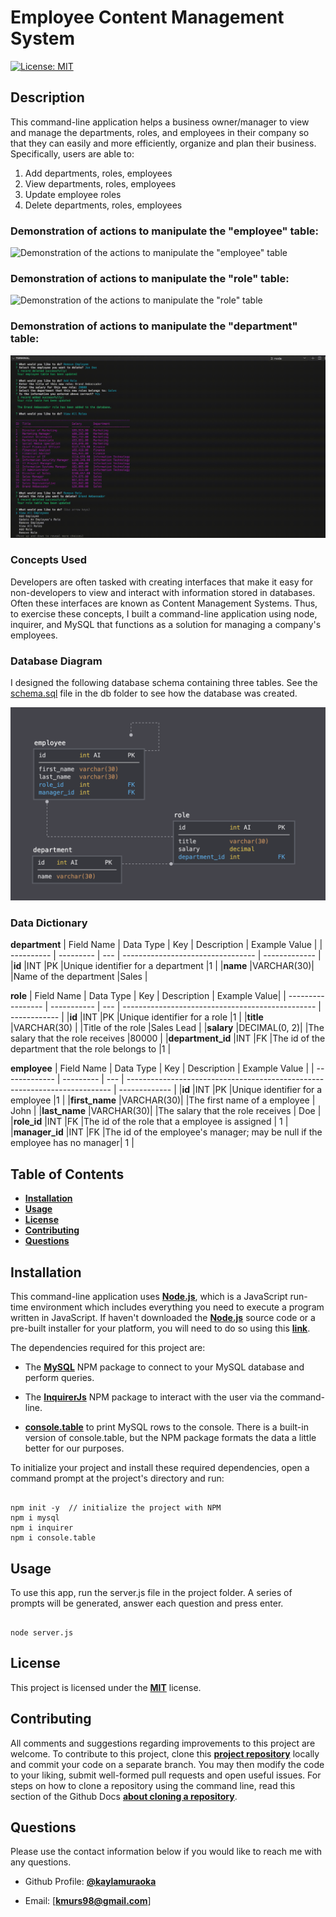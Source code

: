 # Employee Content Management System

[![License: MIT](https://img.shields.io/badge/License-MIT-yellow.svg)](https://opensource.org/licenses/MIT)

## Description

This command-line application helps a business owner/manager to view and manage the departments, roles, and employees in their company so that they can easily and more efficiently, organize and plan their business. Specifically, users are able to:

1. Add departments, roles, employees
2. View departments, roles, employees
3. Update employee roles
4. Delete departments, roles, employees

### Demonstration of actions to manipulate the "employee" table:

![Demonstration of the actions to manipulate the "employee" table](Assets/Manipulating_Employee_Table_Demo.gif)

### Demonstration of actions to manipulate the "role" table:

![Demonstration of the actions to manipulate the "role" table](Assets/Manipulating_Role_Table_Demo.gif)

### Demonstration of actions to manipulate the "department" table:

![Demonstration of the actions to manipulate the "department" table](Assets/Manupulating_Department_Table_Demo.gif)

### Concepts Used

Developers are often tasked with creating interfaces that make it easy for non-developers to view and interact with information stored in databases. Often these interfaces are known as Content Management Systems. Thus, to exercise these concepts, I built a command-line application using node, inquirer, and MySQL that functions as a solution for managing a company's employees.

### Database Diagram

I designed the following database schema containing three tables. See the [schema.sql](db/schema.sql) file in the db folder to see how the database was created.

![MySQL database schema diagram](Assets/schema.png)

### Data Dictionary

**department**
| Field Name | Data Type | Key | Description | Example Value |
| ---------- | --------- | --- | --------------------------------- | ------------- |
|**id** |INT |PK |Unique identifier for a department |1 |
|**name** |VARCHAR(30)| |Name of the department |Sales |

**role**
| Field Name | Data Type | Key | Description | Example Value|
| ----------------- | ----------- | --- | ------------------------------------------------ | ------------ |
|**id** |INT |PK |Unique identifier for a role |1 |
|**title** |VARCHAR(30) | |Title of the role |Sales Lead |
|**salary** |DECIMAL(0, 2)| |The salary that the role receives |80000 |
|**department_id** |INT |FK |The id of the department that the role belongs to |1 |

**employee**
| Field Name | Data Type | Key | Description | Example Value |
| ------------- | --------- | --- | -------------------------------------------------------------------------- | ------------- |
|**id** |INT |PK |Unique identifier for a employee |1 |
|**first_name** |VARCHAR(30)| |The first name of a employee | John |
|**last_name** |VARCHAR(30)| |The salary that the role receives | Doe |
|**role_id** |INT |FK |The id of the role that a employee is assigned | 1 |
|**manager_id** |INT |FK |The id of the employee's manager; may be null if the employee has no manager| 1 |

## Table of Contents

- [**Installation**](#installation)
- [**Usage**](#usage)
- [**License**](#license)
- [**Contributing**](#contributing)
- [**Questions**](#questions)

## Installation

This command-line application uses [**Node.js**](https://nodejs.org/en/download/), which is a JavaScript run-time environment which includes everything you need to execute a program written in JavaScript. If haven't downloaded the [**Node.js**](https://nodejs.org/en/download/) source code or a pre-built installer for your platform, you will need to do so using this [**link**](https://nodejs.org/en/download/).

The dependencies required for this project are:

- The [**MySQL**](https://www.npmjs.com/package/mysql) NPM package to connect to your MySQL database and perform queries.

- The [**InquirerJs**](https://www.npmjs.com/package/inquirer) NPM package to interact with the user via the command-line.

- [**console.table**](https://www.npmjs.com/package/console.table) to print MySQL rows to the console. There is a built-in version of console.table, but the NPM package formats the data a little better for our purposes.

To initialize your project and install these required dependencies, open a command prompt at the project's directory and run:

```

npm init -y  // initialize the project with NPM
npm i mysql
npm i inquirer
npm i console.table
```

## Usage

To use this app, run the server.js file in the project folder. A series of prompts will be generated, answer each question and press enter.

```

node server.js
```

## License

This project is licensed under the [**MIT**](https://opensource.org/licenses/MIT) license.

## Contributing

All comments and suggestions regarding improvements to this project are welcome. To contribute to this project, clone this [**project repository**](https://github.com/kaylamuraoka/Employee_Content_Management_System) locally and commit your code on a separate branch. You may then modify the code to your liking, submit well-formed pull requests and open useful issues. For steps on how to clone a repository using the command line, read this section of the Github Docs [**about cloning a repository**](https://docs.github.com/en/free-pro-team@latest/github/creating-cloning-and-archiving-repositories/cloning-a-repository#about-cloning-a-repository).

## Questions

Please use the contact information below if you would like to reach me with any questions.

- Github Profile: [**@kaylamuraoka**](https://github.com/kaylamuraoka)

- Email: [**kmurs98@gmail.com**]
